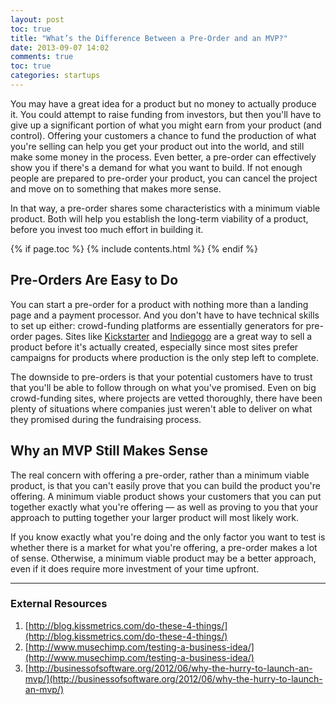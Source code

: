 ```yaml
---
layout: post
toc: true
title: "What’s the Difference Between a Pre-Order and an MVP?"
date: 2013-09-07 14:02
comments: true
toc: true
categories: startups
---
```


You may have a great idea for a product but no money to actually produce it. You could attempt to raise funding from investors, but then you'll have to give up a significant portion of what you might earn from your product (and control). Offering your customers a chance to fund the production of what you're selling can help you get your product out into the world, and still make some money in the process. Even better, a pre-order can effectively show you if there's a demand for what you want to build. If not enough people are prepared to pre-order your product, you can cancel the project and move on to something that makes more sense.

In that way, a pre-order shares some characteristics with a minimum viable product. Both will help you establish the long-term viability of a product, before you invest too much effort in building it.

{% if page.toc %}
{% include contents.html %}
{% endif %}

## Pre-Orders Are Easy to Do

You can start a pre-order for a product with nothing more than a landing page and a payment processor. And you don't have to have technical skills to set up either: crowd-funding platforms are essentially generators for pre-order pages. Sites like [Kickstarter](http://www.kickstarter.com) and [Indiegogo](http://www.indiegogo.com/) are a great way to sell a product before it's actually created, especially since most sites prefer campaigns for products where production is the only step left to complete.

The downside to pre-orders is that your potential customers have to trust that you'll be able to follow through on what you've promised. Even on big crowd-funding sites, where projects are vetted thoroughly, there have been plenty of situations where companies just weren't able to deliver on what they promised during the fundraising process.

## Why an MVP Still Makes Sense

The real concern with offering a pre-order, rather than a minimum viable product, is that you can't easily prove that you can build the product you're offering. A minimum viable product shows your customers that you can put together exactly what you're offering — as well as proving to you that your approach to putting together your larger product will most likely work.

If you know exactly what you're doing and the only factor you want to test is whether there is a market for what you're offering, a pre-order makes a lot of sense. Otherwise, a minimum viable product may be a better approach, even if it does require more investment of your time upfront.
<br/><hr>
### External Resources

1. [http://blog.kissmetrics.com/do-these-4-things/](http://blog.kissmetrics.com/do-these-4-things/)
2. [http://www.musechimp.com/testing-a-business-idea/](http://www.musechimp.com/testing-a-business-idea/)
3. [http://businessofsoftware.org/2012/06/why-the-hurry-to-launch-an-mvp/](http://businessofsoftware.org/2012/06/why-the-hurry-to-launch-an-mvp/)
